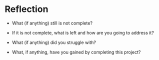# Reflection



- What (if anything) still is not complete?

- If it is not complete, what is left and how are you going to address it?

- What (if anything) did you struggle with?

- What, if anything, have you gained by completing this project?




